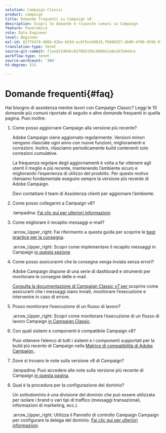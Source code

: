 ```yaml
---
solution: Campaign Classic
product: campaign
title: Domande frequenti su Campaign v8
description: Scopri le domande e risposte comuni su Campaign
feature: Panoramica
role: Data Engineer
level: Beginner
exl-id: 027f5478-d86b-42be-b63d-ec8f5e1dd83d,f5688357-db90-4f88-9596-91e9d0a20d75
translation-type: tm+mt
source-git-commit: f1aed22d04bc0170b533bc088bb1a8e187b44dce
workflow-type: tm+mt
source-wordcount: '384'
ht-degree: 51%

---
```


# Domande frequenti{#faq}

Hai bisogno di assistenza mentre lavori con Campaign Classic? Leggi le 10 domande più comuni riportate di seguito e altre domande frequenti in quella pagina. Puoi inoltre:

1. Come posso aggiornare Campaign alla versione più recente?

    Adobe Campaign viene aggiornato regolarmente. Versioni minori vengono rilasciate ogni anno con nuove funzioni, miglioramenti e correzioni. Inoltre, rilasciamo periodicamente build contenenti solo correzioni cumulative.

   La frequenza regolare degli aggiornamenti è volta a far ottenere agli utenti il meglio e più recente, mantenendo l’ambiente sicuro e migliorando l’esperienza di utilizzo del prodotto. Per questo motivo riteniamo fondamentale eseguire sempre la versione più recente di Adobe Campaign.

   Devi contattare il team di Assistenza clienti per aggiornare l’ambiente.

1. Come posso collegarmi a Campaign v8?

   :lampadina: [Fai clic qui per ulteriori informazioni](connect.md).

1. Come migliorare il recapito messaggi e-mail?

   :arrow_Upper_right: Fai riferimento a questa guida per scoprire le [best practice per la consegna](https://experienceleague.adobe.com/docs/deliverability-learn/deliverability-best-practice-guide/introduction.html?lang=it).

   :arrow_Upper_right: Scopri come implementare il recapito messaggi in Campaign [in questa sezione](https://experienceleague.adobe.com/docs/deliverability-learn/deliverability-best-practice-guide/additional-resources/general-resources.html)

1. Come posso assicurarmi che la consegna venga inviata senza errori?

    Adobe Campaign dispone di una serie di dashboard e strumenti per monitorare le consegne delle e-mail.

   [Consulta la documentazione di Campaign Classic v7 per ](https://experienceleague.adobe.com/docs/campaign-classic/using/sending-messages/monitoring-deliveries/about-delivery-monitoring.html) scoprire come assicurarti che i messaggi siano inviati, monitorare l’esecuzione e intervenire in caso di errore.

1. Posso monitorare l’esecuzione di un flusso di lavoro?

   :arrow_Upper_right: Scopri come monitorare l’esecuzione di un flusso di lavoro Campaign [in Campaign Classic](https://experienceleague.adobe.com/docs/campaign-classic/using/automating-with-workflows/executing-a-workflow/starting-a-workflow.html).

1. Con quali sistemi e componenti è compatibile Campaign v8?

   Puoi ottenere l’elenco di tutti i sistemi e i componenti supportati per la build più recente di Campaign nella [Matrice di compatibilità di Adobe Campaign ](compatibility-matrix.md).

1. Dove si trovano le note sulla versione v8 di Campaign?

   :lampadina: Puoi accedere alle note sulla versione più recente di Campaign [in questa pagina](release-notes.md).

1. Qual è la procedura per la configurazione del dominio?

   Un sottodominio è una divisione del dominio che può essere utilizzata per isolare i brand o vari tipi di traffico (messaggi transazionali, informazioni di marketing, ecc.).

   :arrow_Upper_right: Utilizza il Pannello di controllo Campaign Campaign per configurare la delega del dominio. [Fai clic qui per ulteriori informazioni](https://experienceleague.adobe.com/docs/control-panel/using/subdomains-and-certificates/subdomains-branding.html).
